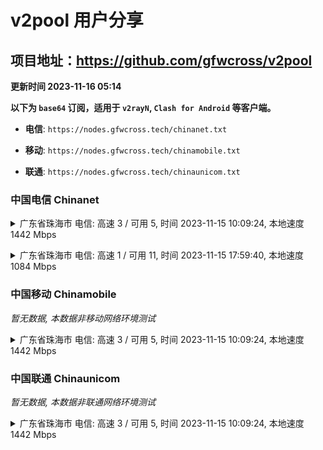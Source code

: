 # v2pool 用户分享
## 项目地址：<https://github.com/gfwcross/v2pool>
**更新时间 2023-11-16 05:14**


**以下为 `base64` 订阅，适用于 `v2rayN`, `Clash for Android` 等客户端。**

- **电信**: `https://nodes.gfwcross.tech/chinanet.txt`

- **移动**: `https://nodes.gfwcross.tech/chinamobile.txt`

- **联通**: `https://nodes.gfwcross.tech/chinaunicom.txt`


### 中国电信 Chinanet
<details><summary>广东省珠海市 电信: 高速 3 / 可用 5, 时间 2023-11-15 10:09:24, 本地速度 1442 Mbps</summary><p>可用节点订阅：https://transfer.sh/ce7KW9WGOj/running.txt<br>高速节点订阅：https://transfer.sh/IXvuA4hDLh/good.txt<br>低延迟节点订阅：https://transfer.sh/QHosMNxqlF/low_delay.txt</p></details>
<p></p><details><summary>广东省珠海市 电信: 高速 1 / 可用 11, 时间 2023-11-15 17:59:40, 本地速度 1084 Mbps</summary><p>可用节点订阅：https://transfer.sh/xziAe6y8eX/running.txt<br>高速节点订阅：https://transfer.sh/x7D55D3J3R/good.txt<br>低延迟节点订阅：https://transfer.sh/sXrLUKRBkf/low_delay.txt</p></details>
<p></p>

### 中国移动 Chinamobile
<i>暂无数据, 本数据非移动网络环境测试</i>
<details><summary>广东省珠海市 电信: 高速 3 / 可用 5, 时间 2023-11-15 10:09:24, 本地速度 1442 Mbps</summary><p>可用节点订阅：https://transfer.sh/ce7KW9WGOj/running.txt<br>高速节点订阅：https://transfer.sh/IXvuA4hDLh/good.txt<br>低延迟节点订阅：https://transfer.sh/QHosMNxqlF/low_delay.txt</p></details>
<p></p>

### 中国联通 Chinaunicom
<i>暂无数据, 本数据非联通网络环境测试</i>
<details><summary>广东省珠海市 电信: 高速 3 / 可用 5, 时间 2023-11-15 10:09:24, 本地速度 1442 Mbps</summary><p>可用节点订阅：https://transfer.sh/ce7KW9WGOj/running.txt<br>高速节点订阅：https://transfer.sh/IXvuA4hDLh/good.txt<br>低延迟节点订阅：https://transfer.sh/QHosMNxqlF/low_delay.txt</p></details>
<p></p>